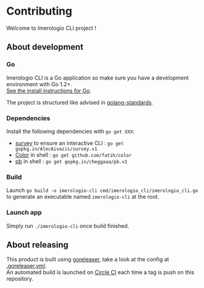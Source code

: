 # Contributing
Welcome to Imerologio CLI project ! 

## About development
### Go 
Imerologio CLI is a Go application so make sure you have a development environment with Go 1.2+.  
[See the install instructions for Go](http://golang.org/doc/install.html).

The project is structured like advised in [golang-standards](https://github.com/golang-standards/project-layout).

### Dependencies
Install the following dependencies with `go get XXX`:
- [survey](https://github.com/AlecAivazis/survey) to ensure an interactive CLI : `go get gopkg.in/AlecAivazis/survey.v1`
- [Color](https://github.com/fatih/color) in shell : `go get github.com/fatih/color`
- [pb](https://github.com/cheggaaa/pb) in shell : `go get gopkg.in/cheggaaa/pb.v1`

### Build
Launch `go build -o imerologio-cli cmd/imerologio_cli/imerologio_cli.go` to generate an executable named `imerologio-cli` at the root.

### Launch app
Simply run `./imerologio-cli` once build finished.

## About releasing
This product is built using [goreleaser](https://goreleaser.com/), take a look at the config at [.goreleaser.yml](.goreleaser.yml).  
An automated build is launched on [Circle CI](https://circleci.com/gh/Agaetis-IT/imerologio-cli) each time a tag is push on this repository.
